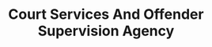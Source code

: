---
# This topic lives at
# https://digital.gov/topics/court-services-and-offender-supervision-agency

# Topic Title
title: "Court Services And Offender Supervision Agency"

# description — keep it short and clear
# summary: ""

# Weight
weight: 1

# For more information on managing topics,
# see https://github.com/GSA/digitalgov.gov/wiki/topics
---